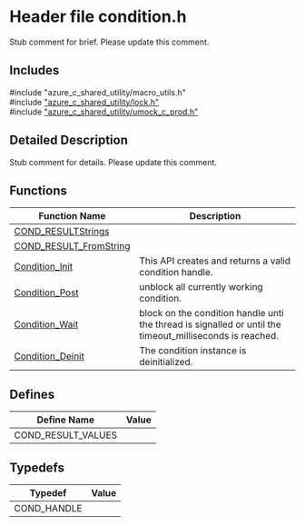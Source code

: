 # Header file condition.h 

Stub comment for brief. Please update this comment.

## Includes

\#include "azure_c_shared_utility/macro_utils.h"  
\#include ["azure_c_shared_utility/lock.h"](iot-c-ref-lock-h.md)  
\#include ["azure_c_shared_utility/umock_c_prod.h"](iot-c-ref-umock-c-prod-h.md)  

## Detailed Description

Stub comment for details. Please update this comment.

## Functions

Function Name                  | Description                                
--------------------------------|---------------------------------------------
[COND_RESULTStrings](./iot-c-ref-condition-h/cond-resultstrings.md)            | 
[COND_RESULT_FromString](./iot-c-ref-condition-h/cond-result-fromstring.md)            | 
[Condition_Init](./iot-c-ref-condition-h/condition-init.md)            | This API creates and returns a valid condition handle.
[Condition_Post](./iot-c-ref-condition-h/condition-post.md)            | unblock all currently working condition.
[Condition_Wait](./iot-c-ref-condition-h/condition-wait.md)            | block on the condition handle unti the thread is signalled or until the timeout_milliseconds is reached.
[Condition_Deinit](./iot-c-ref-condition-h/condition-deinit.md)            | The condition instance is deinitialized.

## Defines

Define Name                    | Value                                
--------------------------------|---------------------------------------------
COND_RESULT_VALUES            | 

## Typedefs

Typedef                        | Value                                
--------------------------------|---------------------------------------------
COND_HANDLE            | 

